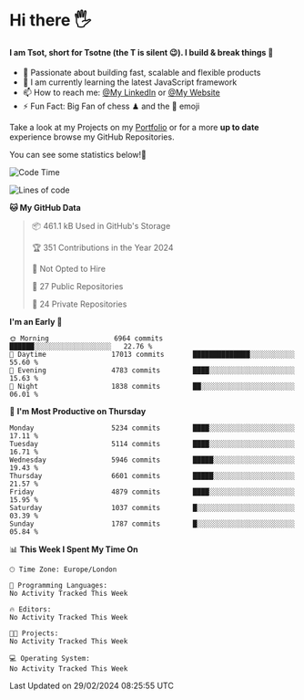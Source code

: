 # Hi there :raised_hand_with_fingers_splayed:
#### I am Tsot, short for Tsotne (the T is silent :wink:). I build & break things :space_invader:
- :telescope: Passionate about building fast, scalable and flexible products
- :seedling: I am currently learning the latest JavaScript framework 
- :mailbox: How to reach me: [@My LinkedIn](https://www.linkedin.com/in/tsotne-gvadzabia/) or [@My Website](https://tsotne.co.uk/contact)
- :zap: Fun Fact: Big Fan of chess ♟ and the 👾 emoji

Take a look at my Projects on my [Portfolio](https://tsotne.co.uk/) or for a more **up to date** experience browse my GitHub Repositories.

You can see some statistics below!:space_invader:
<!--START_SECTION:waka-->
![Code Time](http://img.shields.io/badge/Code%20Time-761%20hrs%202%20mins-blue)

![Lines of code](https://img.shields.io/badge/From%20Hello%20World%20I%27ve%20Written-11.4%20million%20lines%20of%20code-blue)

**🐱 My GitHub Data** 

> 📦 461.1 kB Used in GitHub's Storage 
 > 
> 🏆 351 Contributions in the Year 2024
 > 
> 🚫 Not Opted to Hire
 > 
> 📜 27 Public Repositories 
 > 
> 🔑 24 Private Repositories 
 > 
**I'm an Early 🐤** 

```text
🌞 Morning                6964 commits        ██████░░░░░░░░░░░░░░░░░░░   22.76 % 
🌆 Daytime                17013 commits       ██████████████░░░░░░░░░░░   55.60 % 
🌃 Evening                4783 commits        ████░░░░░░░░░░░░░░░░░░░░░   15.63 % 
🌙 Night                  1838 commits        ██░░░░░░░░░░░░░░░░░░░░░░░   06.01 % 
```
📅 **I'm Most Productive on Thursday** 

```text
Monday                   5234 commits        ████░░░░░░░░░░░░░░░░░░░░░   17.11 % 
Tuesday                  5114 commits        ████░░░░░░░░░░░░░░░░░░░░░   16.71 % 
Wednesday                5946 commits        █████░░░░░░░░░░░░░░░░░░░░   19.43 % 
Thursday                 6601 commits        █████░░░░░░░░░░░░░░░░░░░░   21.57 % 
Friday                   4879 commits        ████░░░░░░░░░░░░░░░░░░░░░   15.95 % 
Saturday                 1037 commits        █░░░░░░░░░░░░░░░░░░░░░░░░   03.39 % 
Sunday                   1787 commits        █░░░░░░░░░░░░░░░░░░░░░░░░   05.84 % 
```


📊 **This Week I Spent My Time On** 

```text
🕑︎ Time Zone: Europe/London

💬 Programming Languages: 
No Activity Tracked This Week

🔥 Editors: 
No Activity Tracked This Week

🐱‍💻 Projects: 
No Activity Tracked This Week

💻 Operating System: 
No Activity Tracked This Week
```


 Last Updated on 29/02/2024 08:25:55 UTC
<!--END_SECTION:waka-->
